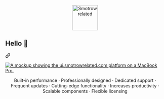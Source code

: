 <p align="center">
  <a href="https://ui.smotrowrelated.com/">
    <img src="https://ui.smotrowrelated.com/favicon.jpeg" alt="Smotrow related" width="80" height="80">
  </a>
</p>
<div class="markdown-heading" dir="auto"><h2 class="heading-element" dir="auto">Hello 👋</h2><a id="user-content-hello-" class="anchor" aria-label="Permalink: Hello 👋" href="#hello-"><svg class="octicon octicon-link" viewBox="0 0 16 16" version="1.1" width="16" height="16" aria-hidden="true"><path d="m7.775 3.275 1.25-1.25a3.5 3.5 0 1 1 4.95 4.95l-2.5 2.5a3.5 3.5 0 0 1-4.95 0 .751.751 0 0 1 .018-1.042.751.751 0 0 1 1.042-.018 1.998 1.998 0 0 0 2.83 0l2.5-2.5a2.002 2.002 0 0 0-2.83-2.83l-1.25 1.25a.751.751 0 0 1-1.042-.018.751.751 0 0 1-.018-1.042Zm-4.69 9.64a1.998 1.998 0 0 0 2.83 0l1.25-1.25a.751.751 0 0 1 1.042.018.751.751 0 0 1 .018 1.042l-1.25 1.25a3.5 3.5 0 1 1-4.95-4.95l2.5-2.5a3.5 3.5 0 0 1 4.95 0 .751.751 0 0 1-.018 1.042.751.751 0 0 1-1.042.018 1.998 1.998 0 0 0-2.83 0l-2.5 2.5a1.998 1.998 0 0 0 0 2.83Z"></path></svg></a></div>
<p dir="auto"><a target="_blank" rel="noopener noreferrer nofollow" href="https://i.ibb.co/pnpP545/smotrow-related-2.webp"><img src="https://i.ibb.co/pnpP545/smotrow-related-2.webp" alt="A mockup showing the ui.smotrowrelated.com platform on a MacBook Pro." style="max-width: 100%;"></a></p>

<p align="center">
  <span>Built-in performance</span>
  ·
  <span>Professionally designed</span>
  ·
  <span>Dedicated support</span>
  ·
  <span>Frequent updates</span>
  ·
  <span>Cutting-edge functionality</span>
  ·
  <span>Increases productivity</span>
  ·
  <span>Scalable components</span>
  ·
  <span>Flexible licensing</span>
</p>
